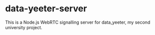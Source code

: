 # data-yeeter-server
 This is a Node.js WebRTC signalling server for data_yeeter, my second university project. 
